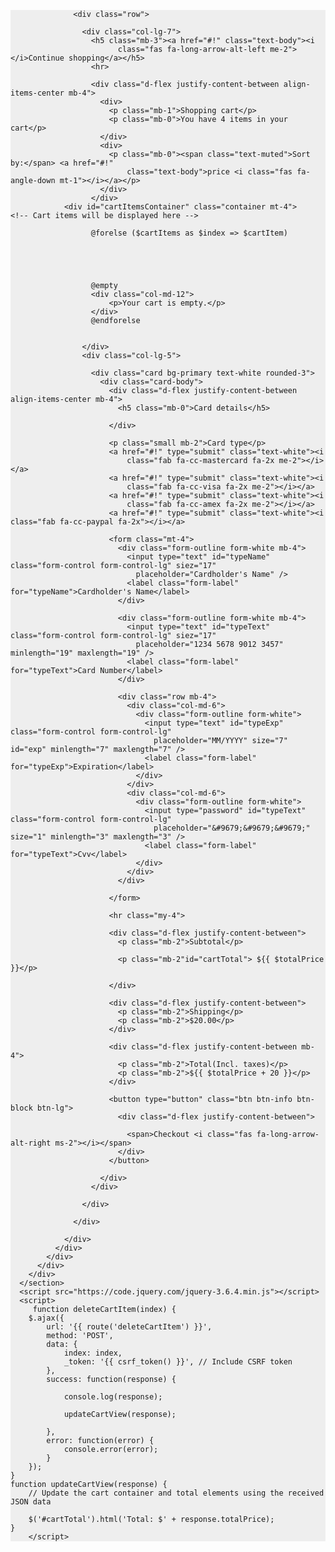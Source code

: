 <!DOCTYPE html>
<html lang="en">
<head>
    <meta charset="UTF-8">
    <meta name="viewport" content="width=device-width, initial-scale=1.0">
    <link href="https://maxcdn.bootstrapcdn.com/bootstrap/4.0.0/css/bootstrap.min.css" rel="stylesheet">
    <style>
        /* Add your custom CSS styles for card and hover effects here */
        @media (min-width: 1025px) {
.h-custom {
height: 100vh !important;
}
}
    </style>
</head>
<body>
    <section class="h-100 h-custom" style="background-color: #eee;">
        <div class="container py-5 h-100">
          <div class="row d-flex justify-content-center align-items-center h-100">
            <div class="col">
              <div class="card">
                <div class="card-body p-4">
      
                  <div class="row">
      
                    <div class="col-lg-7">
                      <h5 class="mb-3"><a href="#!" class="text-body"><i
                            class="fas fa-long-arrow-alt-left me-2"></i>Continue shopping</a></h5>
                      <hr>
      
                      <div class="d-flex justify-content-between align-items-center mb-4">
                        <div>
                          <p class="mb-1">Shopping cart</p>
                          <p class="mb-0">You have 4 items in your cart</p>
                        </div>
                        <div>
                          <p class="mb-0"><span class="text-muted">Sort by:</span> <a href="#!"
                              class="text-body">price <i class="fas fa-angle-down mt-1"></i></a></p>
                        </div>
                      </div>
                <div id="cartItemsContainer" class="container mt-4">
    <!-- Cart items will be displayed here -->
</div>
                      
                      
                      @forelse ($cartItems as $index => $cartItem)
               


      
                     
                      @empty
                      <div class="col-md-12">
                          <p>Your cart is empty.</p>
                      </div>
                      @endforelse

      
                    </div>
                    <div class="col-lg-5">
      
                      <div class="card bg-primary text-white rounded-3">
                        <div class="card-body">
                          <div class="d-flex justify-content-between align-items-center mb-4">
                            <h5 class="mb-0">Card details</h5>
                          
                          </div>
      
                          <p class="small mb-2">Card type</p>
                          <a href="#!" type="submit" class="text-white"><i
                              class="fab fa-cc-mastercard fa-2x me-2"></i></a>
                          <a href="#!" type="submit" class="text-white"><i
                              class="fab fa-cc-visa fa-2x me-2"></i></a>
                          <a href="#!" type="submit" class="text-white"><i
                              class="fab fa-cc-amex fa-2x me-2"></i></a>
                          <a href="#!" type="submit" class="text-white"><i class="fab fa-cc-paypal fa-2x"></i></a>
      
                          <form class="mt-4">
                            <div class="form-outline form-white mb-4">
                              <input type="text" id="typeName" class="form-control form-control-lg" siez="17"
                                placeholder="Cardholder's Name" />
                              <label class="form-label" for="typeName">Cardholder's Name</label>
                            </div>
      
                            <div class="form-outline form-white mb-4">
                              <input type="text" id="typeText" class="form-control form-control-lg" siez="17"
                                placeholder="1234 5678 9012 3457" minlength="19" maxlength="19" />
                              <label class="form-label" for="typeText">Card Number</label>
                            </div>
      
                            <div class="row mb-4">
                              <div class="col-md-6">
                                <div class="form-outline form-white">
                                  <input type="text" id="typeExp" class="form-control form-control-lg"
                                    placeholder="MM/YYYY" size="7" id="exp" minlength="7" maxlength="7" />
                                  <label class="form-label" for="typeExp">Expiration</label>
                                </div>
                              </div>
                              <div class="col-md-6">
                                <div class="form-outline form-white">
                                  <input type="password" id="typeText" class="form-control form-control-lg"
                                    placeholder="&#9679;&#9679;&#9679;" size="1" minlength="3" maxlength="3" />
                                  <label class="form-label" for="typeText">Cvv</label>
                                </div>
                              </div>
                            </div>
      
                          </form>
      
                          <hr class="my-4">
      
                          <div class="d-flex justify-content-between">
                            <p class="mb-2">Subtotal</p>
                           
                            <p class="mb-2"id="cartTotal"> ${{ $totalPrice }}</p>
                 
                          </div>
      
                          <div class="d-flex justify-content-between">
                            <p class="mb-2">Shipping</p>
                            <p class="mb-2">$20.00</p>
                          </div>
      
                          <div class="d-flex justify-content-between mb-4">
                            <p class="mb-2">Total(Incl. taxes)</p>
                            <p class="mb-2">${{ $totalPrice + 20 }}</p>
                          </div>
      
                          <button type="button" class="btn btn-info btn-block btn-lg">
                            <div class="d-flex justify-content-between">
                              
                              <span>Checkout <i class="fas fa-long-arrow-alt-right ms-2"></i></span>
                            </div>
                          </button>
      
                        </div>
                      </div>
      
                    </div>
      
                  </div>
      
                </div>
              </div>
            </div>
          </div>
        </div>
      </section>
      <script src="https://code.jquery.com/jquery-3.6.4.min.js"></script>
      <script>
         function deleteCartItem(index) {
        $.ajax({
            url: '{{ route('deleteCartItem') }}',
            method: 'POST',
            data: {
                index: index,
                _token: '{{ csrf_token() }}', // Include CSRF token
            },
            success: function(response) {
 
                console.log(response);
           
                updateCartView(response);
             
            },
            error: function(error) {
                console.error(error);
            }
        });
    }
    function updateCartView(response) {
        // Update the cart container and total elements using the received JSON data
  
        $('#cartTotal').html('Total: $' + response.totalPrice);
    }
        </script>
    
</body>
</html>

